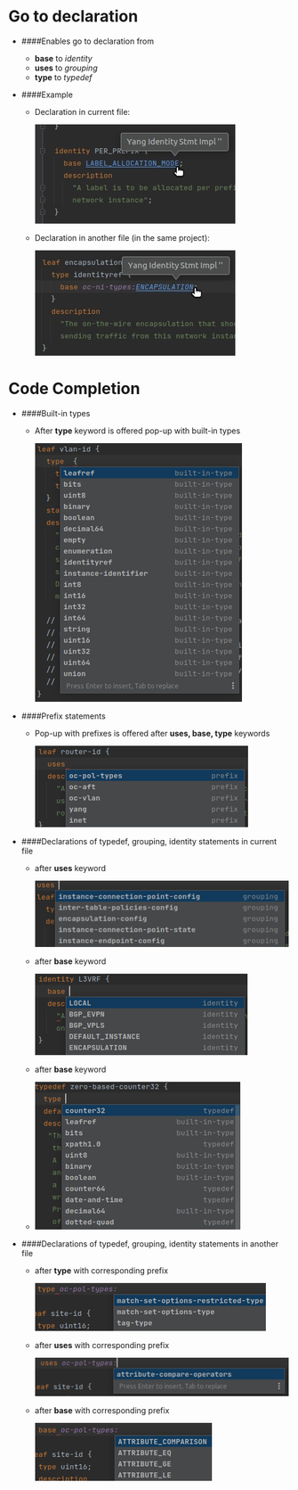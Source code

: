 # Go to declaration

- ####Enables go to declaration from
  - **base** to _identity_
  - **uses** to _grouping_
  - **type** to _typedef_

- ####Example 
  - Declaration in current file:
  
    ![2021-10-15_11-31-42 972](docs/images/howto/base-current-file.jpg)

  - Declaration in another file (in the same project):
  
    ![2021-10-15_12-15-13 101](docs/images/howto/base-another-file.jpeg)
  
# Code Completion

- ####Built-in types

  - After **type** keyword is offered pop-up with built-in types
  
    ![2021-10-15_12-15-13 101](docs/images/howto/built-in-types.png)

- ####Prefix statements
  - Pop-up with prefixes is offered after **uses, base, type** keywords
  
    ![2021-10-15_12-15-13 101](docs/images/howto/prefixes.png)
  
- ####Declarations of typedef, grouping, identity statements in current file
  - after **uses** keyword
  
    ![2021-10-15_12-15-13 101](docs/images/howto/uses-grouping-current.png)
  - after **base** keyword

    ![2021-10-15_12-15-13 101](docs/images/howto/base-identity-current.png)
  - after **base** keyword
  - 
    ![2021-10-15_12-15-13 101](docs/images/howto/type-typedef-current.png)

- ####Declarations of typedef, grouping, identity statements in another file

  - after **type** with corresponding prefix
  
    ![2021-10-15_12-15-13 101](docs/images/howto/type-typedef-another.png)
  - after **uses** with corresponding prefix
  
    ![2021-10-15_12-15-13 101](docs/images/howto/uses-grouping-another.png)
  - after **base** with corresponding prefix
  
    ![2021-10-15_12-15-13 101](docs/images/howto/base-identity-another.png)
